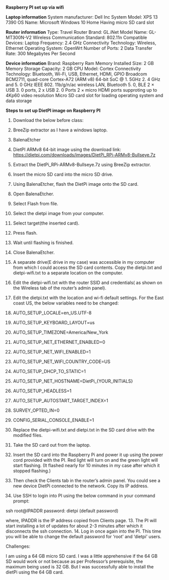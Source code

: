 **Raspberry PI set up via wifi**

**Laptop information**
System manufacturer: Dell Inc
System Model: XPS 13 7390
OS Name: Microsoft Windows 10 Home
Having micro SD card slot

**Router information**
Type: Travel Router
Brand:	GL.iNet
Model Name:	GL-MT300N-V2
Wireless Communication Standard:	802.11n
Compatible Devices:	Laptop
Frequency:	2.4 GHz
Connectivity Technology:	Wireless, Ethernet
Operating System:	OpenWrt
Number of Ports:	2
Data Transfer Rate:	300 Megabytes Per Second

**Device information**
Brand:	Raspberry
Ram Memory Installed Size:	2 GB
Memory Storage Capacity:	2 GB
CPU Model:	Cortex
Connectivity Technology:	Bluetooth, Wi-Fi, USB, Ethernet, HDMI, GPIO
Broadcom BCM2711, quad-core Cortex-A72 (ARM v8) 64-bit SoC @ 1. 5GHz
2. 4 GHz and 5. 0 GHz IEEE 802. 11b/g/n/ac wireless LAN, Bluetooth 5. 0, BLE
2 × USB 3. 0 ports, 2 x USB 2. 0 Ports
2 × micro HDMI ports supproting up to 4Kp60 video resolution
Micro SD card slot for loading operating system and data storage

**Steps to set up DietPI image on Raspberry PI**

1. Download the below before class:
  1. BreeZip extractor as I have a windows laptop.
  2. BalenaEtcher
  3. DietPI ARMv8 64-bit image using the download link:
  https://dietpi.com/downloads/images/DietPi_RPi-ARMv8-Bullseye.7z

2. Extract the DietPi_RPi-ARMv8-Bullseye.7z using BreeZip extractor.
3. Insert the micro SD card into the micro SD drive.
4. Using BalenaEtcher, flash the DietPi image onto the SD card.
  1. Open BalenaEtcher.
  2. Select Flash from file.
  3. Select the dietpi image from your computer.
  4. Select target(the inserted card).
  5. Press flash.
  6. Wait until flashing is finished.
  7. Close BalenaEtcher.
5. A separate drive(E drive in my case) was accessible in my computer from which I could access the SD card contents. 
  Copy the dietpi.txt and dietpi-wifi.txt to a separate location on the computer.
6. Edit the dietpi-wifi.txt with the router SSID and credentials( as shown on the Wireless tab of the router’s admin panel).
7. Edit the dietpi.txt with the location and wi-fi default settings. For the East coast US, the below variables need to be changed:
  1. AUTO_SETUP_LOCALE=en_US.UTF-8
  2. AUTO_SETUP_KEYBOARD_LAYOUT=us
  3. AUTO_SETUP_TIMEZONE=America/New_York
  4. AUTO_SETUP_NET_ETHERNET_ENABLED=0
  5. AUTO_SETUP_NET_WIFI_ENABLED=1
  6. AUTO_SETUP_NET_WIFI_COUNTRY_CODE=US
  7. AUTO_SETUP_DHCP_TO_STATIC=1
  8. AUTO_SETUP_NET_HOSTNAME=DietPi_{YOUR_INITIALS}
  9. AUTO_SETUP_HEADLESS=1
  10. AUTO_SETUP_AUTOSTART_TARGET_INDEX=1
  11. SURVEY_OPTED_IN=0
  12. CONFIG_SERIAL_CONSOLE_ENABLE=1
8. Replace the dietpi-wifi.txt and dietpi.txt in the SD card drive with the modified files.
9. Take the SD card out from the laptop.
10. Insert the SD card into the Raspberry Pi and power it up using the power cord provided with the PI. 
  Red light will turn on and the green light will start flashing. (It flashed nearly for 10 minutes in my case after which it stopped flashing.)
11. Then check the Clients tab in the router’s admin panel. You could see a new device DietPi connected to the network. Copy its IP address.
12. Use SSH to login into PI using the below command in your command prompt:

  ssh root@IPADDR
  password: dietpi (default password)

  where, IPADDR is the IP address copied from Clients page.
13. The PI will start installing a lot of updates for about 2-3 minutes after which it disconnects the ssh connection.
14. Log in once again into the PI. This time you will be able to change the default password for ‘root’ and ‘dietpi’ users.

Challenges:

I am using a 64 GB micro SD card. I was a little apprehensive if the 64 GB SD would work or not because as per Professor’s prerequisite, 
the maximum being used is 32 GB. But I was successfully able to install the dietPi using the 64 GB card.
